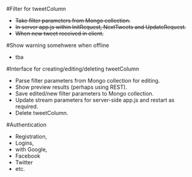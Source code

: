#Filter for tweetColumn
- ~~Take filter parameters from Mongo collection.~~  
- ~~In server app.js within InitRequest, NextTweets and UpdateRequest.~~  
- ~~When new tweet received in client.~~  

#Show warning somehwere when offline
- tba

#Interface for creating/editing/deleting tweetColumn
- Parse filter parameters from Mongo collection for editing.  
- Show preview results (perhaps using REST).  
- Save edited/new filter parameters to Mongo collection.  
- Update stream parameters for server-side app.js and restart as required.  
- Delete tweetColumn.  

#Authentication
- Registration, 
- Logins, 
 - with Google, 
 - Facebook
 - Twitter
 - etc.
